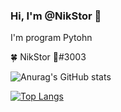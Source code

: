 ### Hi, I'm @NikStor 👋

I'm program Pytohn

🍀 NikStor 🌿#3003

![Anurag's GitHub stats](https://github-readme-stats.vercel.app/api?username=NikStor03&show_icons=true&theme=radical)

[![Top Langs](https://github-readme-stats.vercel.app/api/top-langs/?username=NikStor03&layout=compact&theme=radical)
](https://github.com/anuraghazra/github-readme-stats)
